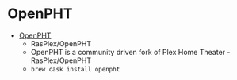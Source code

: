 # OpenPHT
- [OpenPHT](https://github.com/RasPlex/OpenPHT)
  -  RasPlex/OpenPHT
  - OpenPHT is a community driven fork of Plex Home Theater - RasPlex/OpenPHT
  - `brew cask install openpht`
